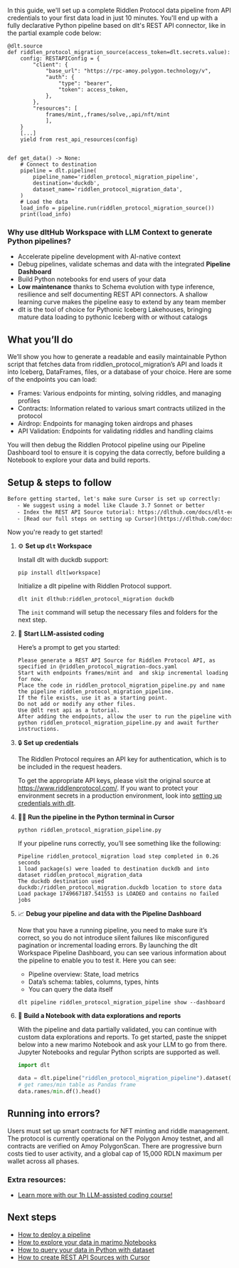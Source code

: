 In this guide, we'll set up a complete Riddlen Protocol data pipeline from API credentials to your first data load in just 10 minutes. You'll end up with a fully declarative Python pipeline based on dlt's REST API connector, like in the partial example code below:

```python-outcome
@dlt.source
def riddlen_protocol_migration_source(access_token=dlt.secrets.value):
    config: RESTAPIConfig = {
        "client": {
            "base_url": "https://rpc-amoy.polygon.technology/v",
            "auth": {
                "type": "bearer",
                "token": access_token,
            },
        },
        "resources": [
            frames/mint,,frames/solve,,api/nft/mint
            ],
    }
    [...]
    yield from rest_api_resources(config)


def get_data() -> None:
    # Connect to destination
    pipeline = dlt.pipeline(
        pipeline_name='riddlen_protocol_migration_pipeline',
        destination='duckdb',
        dataset_name='riddlen_protocol_migration_data', 
    )
    # Load the data
    load_info = pipeline.run(riddlen_protocol_migration_source())
    print(load_info) 
```

### Why use dltHub Workspace with LLM Context to generate Python pipelines?

- Accelerate pipeline development with AI-native context
- Debug pipelines, validate schemas and data with the integrated **Pipeline Dashboard**
- Build Python notebooks for end users of your data
- **Low maintenance** thanks to Schema evolution with type inference, resilience and self documenting REST API connectors. A shallow learning curve makes the pipeline easy to extend by any team member
- dlt is the tool of choice for Pythonic Iceberg Lakehouses, bringing mature data loading to pythonic Iceberg with or without catalogs

## What you’ll do

We’ll show you how to generate a readable and easily maintainable Python script that fetches data from riddlen_protocol_migration’s API and loads it into Iceberg, DataFrames, files, or a database of your choice. Here are some of the endpoints you can load:

- Frames: Various endpoints for minting, solving riddles, and managing profiles
- Contracts: Information related to various smart contracts utilized in the protocol
- Airdrop: Endpoints for managing token airdrops and phases
- API Validation: Endpoints for validating riddles and handling claims

You will then debug the Riddlen Protocol pipeline using our Pipeline Dashboard tool to ensure it is copying the data correctly, before building a Notebook to explore your data and build reports.

## Setup & steps to follow

```default
Before getting started, let's make sure Cursor is set up correctly:
   - We suggest using a model like Claude 3.7 Sonnet or better
   - Index the REST API Source tutorial: https://dlthub.com/docs/dlt-ecosystem/verified-sources/rest_api/ and add it to context as **@dlt rest api**
   - [Read our full steps on setting up Cursor](https://dlthub.com/docs/dlt-ecosystem/llm-tooling/cursor-restapi#23-configuring-cursor-with-documentation)
```

Now you're ready to get started!

1. ⚙️ **Set up `dlt` Workspace**
    
    Install dlt with duckdb support:
    ```shell
    pip install dlt[workspace]
    ```

    Initialize a dlt pipeline with Riddlen Protocol support.
    ```shell
    dlt init dlthub:riddlen_protocol_migration duckdb
    ```

    The `init` command will setup the necessary files and folders for the next step.
    
2. 🤠 **Start LLM-assisted coding**
    
    Here’s a prompt to get you started:
    
    ```prompt
    Please generate a REST API Source for Riddlen Protocol API, as specified in @riddlen_protocol_migration-docs.yaml 
    Start with endpoints frames/mint and  and skip incremental loading for now. 
    Place the code in riddlen_protocol_migration_pipeline.py and name the pipeline riddlen_protocol_migration_pipeline. 
    If the file exists, use it as a starting point. 
    Do not add or modify any other files. 
    Use @dlt rest api as a tutorial. 
    After adding the endpoints, allow the user to run the pipeline with python riddlen_protocol_migration_pipeline.py and await further instructions.
    ```

    
3. 🔒 **Set up credentials** 
    
    The Riddlen Protocol requires an API key for authentication, which is to be included in the request headers.
    
    To get the appropriate API keys, please visit the original source at https://www.riddlenprotocol.com/.
    If you want to protect your environment secrets in a production environment, look into [setting up credentials with dlt](https://dlthub.com/docs/walkthroughs/add_credentials).
    
4. 🏃‍♀️ **Run the pipeline in the Python terminal in Cursor**
    
    ```shell
    python riddlen_protocol_migration_pipeline.py
    ```
    
    If your pipeline runs correctly, you’ll see something like the following:
    
    ```shell
    Pipeline riddlen_protocol_migration load step completed in 0.26 seconds
    1 load package(s) were loaded to destination duckdb and into dataset riddlen_protocol_migration_data
    The duckdb destination used duckdb:/riddlen_protocol_migration.duckdb location to store data
    Load package 1749667187.541553 is LOADED and contains no failed jobs
    ```
    
5. 📈 **Debug your pipeline and data with the Pipeline Dashboard**

    Now that you have a running pipeline, you need to make sure it’s correct, so you do not introduce silent failures like misconfigured pagination or incremental loading errors. By launching the dlt Workspace Pipeline Dashboard, you can see various information about the pipeline to enable you to test it. Here you can see:
    - Pipeline overview: State, load metrics
    - Data’s schema: tables, columns, types, hints
    - You can query the data itself
    
    ```shell
    dlt pipeline riddlen_protocol_migration_pipeline show --dashboard
    ```
    
6. 🐍 **Build a Notebook with data explorations and reports**

    With the pipeline and data partially validated, you can continue with custom data explorations and reports. To get started, paste the snippet below into a new marimo Notebook and ask your LLM to go from there. Jupyter Notebooks and regular Python scripts are supported as well.

    
    ```python
    import dlt

   data = dlt.pipeline("riddlen_protocol_migration_pipeline").dataset()
   # get rames/min table as Pandas frame
   data.rames/min.df().head()
    ```

## Running into errors?

Users must set up smart contracts for NFT minting and riddle management. The protocol is currently operational on the Polygon Amoy testnet, and all contracts are verified on Amoy PolygonScan. There are progressive burn costs tied to user activity, and a global cap of 15,000 RDLN maximum per wallet across all phases.

### Extra resources:

- [Learn more with our 1h LLM-assisted coding course!](https://www.youtube.com/watch?v=GGid70rnJuM)

## Next steps

- [How to deploy a pipeline](https://dlthub.com/docs/walkthroughs/deploy-a-pipeline)
- [How to explore your data in marimo Notebooks](https://dlthub.com/docs/general-usage/dataset-access/marimo)
- [How to query your data in Python with dataset](https://dlthub.com/docs/general-usage/dataset-access/dataset)
- [How to create REST API Sources with Cursor](https://dlthub.com/docs/dlt-ecosystem/llm-tooling/cursor-restapi)